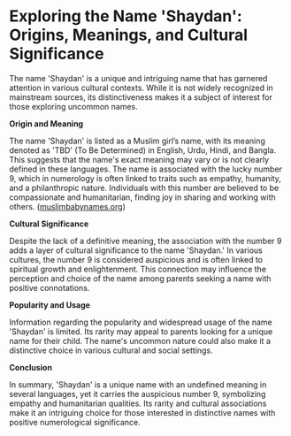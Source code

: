 # Exploring the Name 'Shaydan': Origins, Meanings, and Cultural Significance

The name 'Shaydan' is a unique and intriguing name that has garnered attention in various cultural contexts. While it is not widely recognized in mainstream sources, its distinctiveness makes it a subject of interest for those exploring uncommon names.

**Origin and Meaning**

The name 'Shaydan' is listed as a Muslim girl’s name, with its meaning denoted as 'TBD' (To Be Determined) in English, Urdu, Hindi, and Bangla. This suggests that the name's exact meaning may vary or is not clearly defined in these languages. The name is associated with the lucky number 9, which in numerology is often linked to traits such as empathy, humanity, and a philanthropic nature. Individuals with this number are believed to be compassionate and humanitarian, finding joy in sharing and working with others. ([muslimbabynames.org](https://muslimbabynames.org/girl/shaydan?utm_source=openai))

**Cultural Significance**

Despite the lack of a definitive meaning, the association with the number 9 adds a layer of cultural significance to the name 'Shaydan.' In various cultures, the number 9 is considered auspicious and is often linked to spiritual growth and enlightenment. This connection may influence the perception and choice of the name among parents seeking a name with positive connotations.

**Popularity and Usage**

Information regarding the popularity and widespread usage of the name 'Shaydan' is limited. Its rarity may appeal to parents looking for a unique name for their child. The name's uncommon nature could also make it a distinctive choice in various cultural and social settings.

**Conclusion**

In summary, 'Shaydan' is a unique name with an undefined meaning in several languages, yet it carries the auspicious number 9, symbolizing empathy and humanitarian qualities. Its rarity and cultural associations make it an intriguing choice for those interested in distinctive names with positive numerological significance.